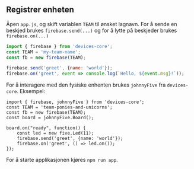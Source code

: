 ## Registrer enheten

Åpen `app.js`, og skift variablen `TEAM` til ønsket lagnavn.
For å sende en beskjed brukes `firebase.send(...)` og for å lytte på beskjeder brukes `firebase.on(...)`


``` js
import { firebase } from 'devices-core';
const TEAM = 'my-team-name';
const fb = new firebase(TEAM);

firebase.send('greet', {name: 'world'});
firebase.on('greet', event => console.log(`Hello, ${event.msg}!`));
```


For å interagere med den fysiske enhenten brukes `johnnyFive` fra `devices-core`. Eksempel:

```
import { firebase, johnnyFive } from 'devices-core';
const TEAM = 'team-ponies-and-unicorns';
const fb = new firebase(TEAM);
const board = johnnyFive.Board();

board.on("ready", function() {
    const led = new five.Led(11);
	firebase.send('greet', {name: 'world'});
	firebase.on('greet', () => led.on());
});

```

For å starte applikasjonen kjøres `npm run app`.

